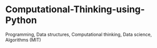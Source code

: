 # Computational-Thinking-using-Python
Programming, Data structures, Computational thinking, Data science, Algorithms (MIT)
